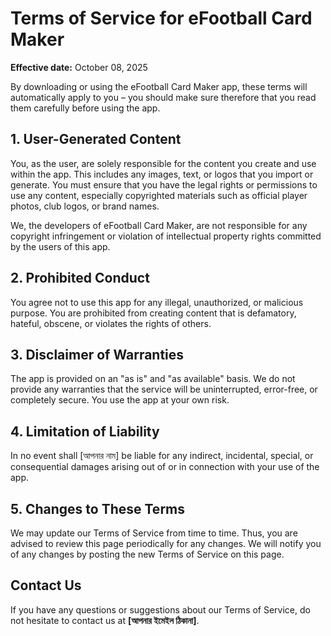 # Terms of Service for eFootball Card Maker

**Effective date:** October 08, 2025

By downloading or using the eFootball Card Maker app, these terms will automatically apply to you – you should make sure therefore that you read them carefully before using the app.

## 1. User-Generated Content

You, as the user, are solely responsible for the content you create and use within the app. This includes any images, text, or logos that you import or generate. You must ensure that you have the legal rights or permissions to use any content, especially copyrighted materials such as official player photos, club logos, or brand names.

We, the developers of eFootball Card Maker, are not responsible for any copyright infringement or violation of intellectual property rights committed by the users of this app.

## 2. Prohibited Conduct

You agree not to use this app for any illegal, unauthorized, or malicious purpose. You are prohibited from creating content that is defamatory, hateful, obscene, or violates the rights of others.

## 3. Disclaimer of Warranties

The app is provided on an "as is" and "as available" basis. We do not provide any warranties that the service will be uninterrupted, error-free, or completely secure. You use the app at your own risk.

## 4. Limitation of Liability

In no event shall [আপনার নাম] be liable for any indirect, incidental, special, or consequential damages arising out of or in connection with your use of the app.

## 5. Changes to These Terms

We may update our Terms of Service from time to time. Thus, you are advised to review this page periodically for any changes. We will notify you of any changes by posting the new Terms of Service on this page.

## Contact Us

If you have any questions or suggestions about our Terms of Service, do not hesitate to contact us at **[আপনার ইমেইল ঠিকানা]**.
